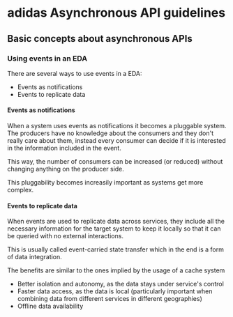 # adidas Asynchronous API guidelines

## Basic concepts about asynchronous APIs

### Using events in an EDA

There are several ways to use events in a EDA:

- Events as notifications
- Events to replicate data


#### Events as notifications

When a system uses events as notifications it becomes a pluggable system. The producers have no knowledge about the consumers and they don't really care about them, instead every consumer can decide if it is interested in the information included in the event. 

This way, the number of consumers can be increased (or reduced) without changing anything on the producer side.

This pluggability becomes increasily important as systems get more complex.

#### Events to replicate data

When events are used to replicate data across services, they include all the necessary information for the target system to keep it locally so that it can be queried with no external interactions. 

This is usually called event-carried state transfer which in the end is a form of data integration. 

The benefits are similar to the ones implied by the usage of a cache system

- Better isolation and autonomy, as the data stays under service's control
- Faster data access, as the data is local (particularly important when combining data from different services in different geographies)
- Offline data availability
